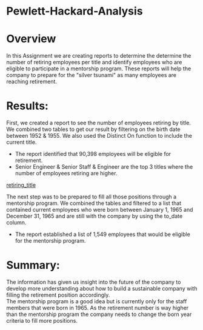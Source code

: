 # Pewlett-Hackard-Analysis
 
# Overview

In this Assignment we are creating reports to determine the determine the number of retiring employees per title and identify employees who are eligible to participate in a mentorship program.
These reports will help the company to prepare for the "silver tsunami" as many employees are reaching retirement.

# Results: 

First, we created a report to see the number of employees retiring by title. We combined two tables to get our result by filtering on the birth date between 1952 & 1955. We also used the Distinct On function to include the current title.

- The report identified that 90,398 employees will be eligible for retirement.
- Senior Engineer & Senior Staff & Engineer are the top 3 titles where the number of employees retiring are higher.  

[retiring_title](Queries/retiring_titles.PNG)

The next step was to be prepared to fill all those positions through a mentorship program. We combined the tables and filtered to a list that contained current employees who were born between January 1, 1965 and December 31, 1965 and are still with the company by using the to_date column.
- The report established a list of 1,549 employees that would be eligible for the mentorship program.
# Summary: 
The information has given us insight into the future of the company to develop more understanding about how to build a sustainable company with filling the retirement position accordingly.   
The mentorship program is a good idea but is currently only for the staff members that were born in 1965. As the retirement number is way higher than the mentorship program the company needs to change the born year criteria to fill more positions.


